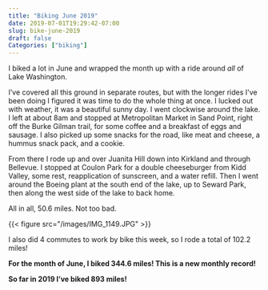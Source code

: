 ```yaml
---
title: "Biking June 2019"
date: 2019-07-01T19:29:42-07:00
slug: bike-june-2019
draft: false
Categories: ["biking"]
---
```


I biked a lot in June and wrapped the month up with a ride around *all* of Lake Washington.

I’ve covered all this ground in separate routes, but with the longer rides I've been doing I figured it was time to do the whole thing at once. I lucked out with weather, it was a beautiful sunny day. I went clockwise around the lake. I left at about 8am and stopped at Metropolitan Market in Sand Point, right off the Burke Gilman trail, for some coffee and a breakfast of eggs and sausage. I also picked up some snacks for the road, like meat and cheese, a hummus snack pack, and a cookie.

From there I rode up and over Juanita Hill down into Kirkland and through Bellevue. I stopped at Coulon Park for a double cheeseburger from Kidd Valley, some rest, reapplication of sunscreen, and a water refill. Then I went around the Boeing plant at the south end of the lake, up to Seward Park, then along the west side of the lake to back home. 

All in all, 50.6 miles. Not too bad.

{{< figure src="/images/IMG_1149.JPG" >}}

I also did 4 commutes to work by bike this week, so I rode a total of 102.2 miles!

**For the month of June, I biked 344.6 miles! This is a new monthly record!**

**So far in 2019 I’ve biked 893 miles!**
